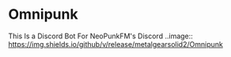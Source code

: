 # Omnipunk
This Is a Discord Bot For NeoPunkFM's Discord
..image:: https://img.shields.io/github/v/release/metalgearsolid2/Omnipunk
